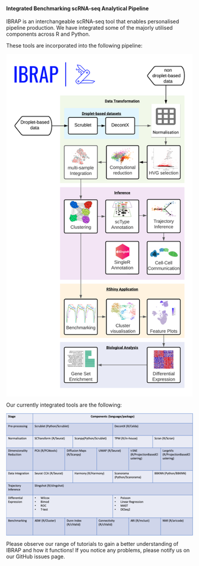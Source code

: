 #### Integrated Benchmarking scRNA-seq Analytical Pipeline

IBRAP is an interchangeable scRNA-seq tool that enables personalised pipeline production. We have integrated some of the majorly utilised components across R and Python. 

These tools are incorporated into the following pipeline: 

<img src="workflow.png" align="middle"/>

Our currently integrated tools are the following:

<img src="new_tools_table.png" align="middle"/>

Please observe our range of tutorials to gain a better understanding of IBRAP and how it functions! If you notice any problems, please notify us on our GitHub issues page.
